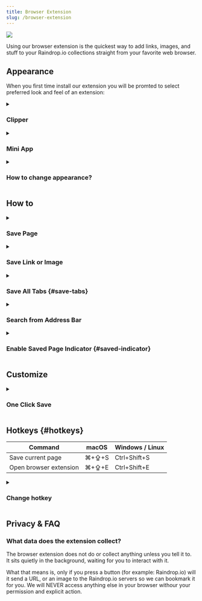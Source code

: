 ```yaml
---
title: Browser Extension
slug: /browser-extension
---
```


![](intro.jpg)

Using our browser extension is the quickest way to add links, images, and stuff to your Raindrop.io collections straight from your favorite web browser.

## Appearance
When you first time install our extension you will be promted to select preferred look and feel of an extension:

<!------------------------------>
<details><summary>

### Clipper

</summary>

Clipper is the most simple and fastest way to save new bookmarks.

![](clipper.jpg)

</details>

<!------------------------------>
<details><summary>

### Mini App

</summary>

Mini App gives you the same experience as our web site but in compact size. You can browse, search, organize and add new bookmarks.

![](mini_app.jpg)

</details>

<!------------------------------>
<details><summary>

### How to change appearance?

</summary>

Here how to change appearance in settings:
1. Click on a Raindrop.io extension button
2. Click on your profile avatar
3. Click `Settings`
4. Select preferred `Appearance`

</details>


## How to

<!------------------------------>
<details><summary>

### Save Page

</summary>

1. Browse to a website or video you would like to save to Raindrop.io 
2. Click the Raindrop.io extension button or press `⌘+⇪+S` (on a Mac), `Ctrl+Shift+S` (on a Windows)
3. Click the `Save` button to send the content to the `Unsorted` or chosen collection

</details>


<!------------------------------>
<details><summary>

### Save Link or Image

</summary>

1. Right-click on a link or image
2. Select `Save link` or `Save image`

</details>


<!------------------------------>
<details><summary>

### Save All Tabs {#save-tabs}

</summary>

When you have many tabs open, saving them one at a time is a bit tedious. Instead you can save them at once.
<p><img src={require('./tabs.jpg').default} height='496' /></p>

**How to use?**
- If you have `Clipper` appearance just click `Tabs…` in bottom left corner of a window.
- If you have `Mini App` appearance just mouse over `Save` and select `Save tabs…`.

By default saved tabs will have a tag with a date. That way you can find them easly later.

</details>


<!------------------------------>
<details><summary>

### Search from Address Bar

</summary>

You can search your bookmarks right from browser address bar by typing special keyword before your query.

![](./omnibox.png)

Just type ``rd`` and then your search query. For example `rd design`.

:::tip
Feel free to use [advanced search operators](../search/index.md#operators) to find precisely
:::

:::caution
This feature is not available in Safari and Vivaldi browser
:::note

</details>


<!------------------------------>
<details><summary>

### Enable Saved Page Indicator {#saved-indicator}

</summary>

See if a page already saved: special [✔] indicator will be showed when you visit already saved page

<p style={{display: 'grid', gridGap: 8, gridAutoFlow: 'column'}}>
    <img src={require('./highlight.jpg').default} height='100' style={{display:'inline'}} />
    <img src={require('./highlight-safari.jpg').default} height='100' style={{display:'inline'}} />
</p>

1. Click on a Raindrop.io extension button
2. Click on your profile avatar
3. Click `Settings`
4. Enable `Highlight saved pages`

</details>


## Customize

<!------------------------------>
<details><summary>

### One Click Save

</summary>

Do you prefer to save new bookmarks as fast as possible and organize them later?
Follow few simple steps to enable one click save mode:

1. Click on a Raindrop.io extension button
2. Click on your profile avatar
3. Click `Settings`
4. Select `Clipper` in `Appearance` section
5. Enable `Save automatically` in `New bookmark` section

</details>


## Hotkeys {#hotkeys}
Command | macOS | Windows / Linux
------- | ------ | --------------
Save current page | ⌘+⇪+S | Ctrl+Shift+S
Open browser extension | ⌘+⇪+E | Ctrl+Shift+E

<details><summary>

### Change hotkey

</summary>

Here how to access and change all available hotkeys (keyboard shortcuts):

#### Chrome, Opera, Edge, Brave, Vivaldi
1. Paste `chrome://extensions/shortcuts` URL into browser address bar and press Enter
2. Find `Raindrop.io`

#### Firefox
1. Paste `about:addons` URL into browser address bar and press Enter
2. Click on a cog icon
3. Click `Manage Extension Shortcuts`
4. Find `Raindrop.io`

#### Safari
Not supported to change hotkeys
</details>

## Privacy & FAQ
### What data does the extension collect?
The browser extension does not do or collect anything unless you tell it to. It sits quietly in the background, waiting for you to interact with it.

What that means is, only if you press a button (for example: Raindrop.io) will it send a URL, or an image to the Raindrop.io servers so we can bookmark it for you. We will NEVER access anything else in your browser withour your permission and explicit action.